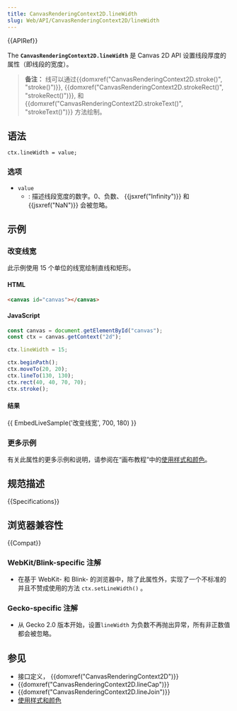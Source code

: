 ```yaml
---
title: CanvasRenderingContext2D.lineWidth
slug: Web/API/CanvasRenderingContext2D/lineWidth
---
```


{{APIRef}}

The **`CanvasRenderingContext2D.lineWidth`** 是 Canvas 2D API 设置线段厚度的属性（即线段的宽度）。

> **备注：** 线可以通过{{domxref("CanvasRenderingContext2D.stroke()", "stroke()")}}, {{domxref("CanvasRenderingContext2D.strokeRect()", "strokeRect()")}}, 和{{domxref("CanvasRenderingContext2D.strokeText()", "strokeText()")}} 方法绘制。

## 语法

```
ctx.lineWidth = value;
```

### 选项

- `value`
  - : 描述线段宽度的数字。0、负数、 {{jsxref("Infinity")}} 和 {{jsxref("NaN")}} 会被忽略。

## 示例

### 改变线宽

此示例使用 15 个单位的线宽绘制直线和矩形。

#### HTML

```html
<canvas id="canvas"></canvas>
```

#### JavaScript

```js
const canvas = document.getElementById("canvas");
const ctx = canvas.getContext("2d");

ctx.lineWidth = 15;

ctx.beginPath();
ctx.moveTo(20, 20);
ctx.lineTo(130, 130);
ctx.rect(40, 40, 70, 70);
ctx.stroke();
```

#### 结果

{{ EmbedLiveSample('改变线宽', 700, 180) }}

### 更多示例

有关此属性的更多示例和说明，请参阅在“画布教程”中的[使用样式和颜色](/zh-CN/docs/Web/API/Canvas_API/Tutorial/Applying_styles_and_colors)。

## 规范描述

{{Specifications}}

## 浏览器兼容性

{{Compat}}

### WebKit/Blink-specific 注解

- 在基于 WebKit- 和 Blink- 的浏览器中，除了此属性外，实现了一个不标准的并且不赞成使用的方法 `ctx.setLineWidth()` 。

### Gecko-specific 注解

- 从 Gecko 2.0 版本开始，设置`lineWidth` 为负数不再抛出异常，所有非正数值都会被忽略。

## 参见

- 接口定义， {{domxref("CanvasRenderingContext2D")}}
- {{domxref("CanvasRenderingContext2D.lineCap")}}
- {{domxref("CanvasRenderingContext2D.lineJoin")}}
- [使用样式和颜色](/zh-CN/docs/Web/API/Canvas_API/Tutorial/Applying_styles_and_colors)
